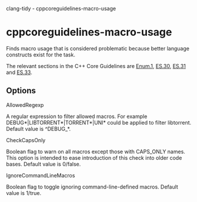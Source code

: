 clang-tidy - cppcoreguidelines-macro-usage

</div>

# cppcoreguidelines-macro-usage

Finds macro usage that is considered problematic because better language
constructs exist for the task.

The relevant sections in the C++ Core Guidelines are
[Enum.1](https://github.com/isocpp/CppCoreGuidelines/blob/master/CppCoreGuidelines.md#enum1-prefer-enumerations-over-macros),
[ES.30](https://github.com/isocpp/CppCoreGuidelines/blob/master/CppCoreGuidelines.md#es30-dont-use-macros-for-program-text-manipulation),
[ES.31](https://github.com/isocpp/CppCoreGuidelines/blob/master/CppCoreGuidelines.md#es31-dont-use-macros-for-constants-or-functions)
and
[ES.33](https://github.com/isocpp/CppCoreGuidelines/blob/master/CppCoreGuidelines.md#es33-if-you-must-use-macros-give-them-unique-names).

## Options

<div class="option">

AllowedRegexp

A regular expression to filter allowed macros. For example
<span class="title-ref">DEBUG\*|LIBTORRENT\*|TORRENT\*|UNI\*</span>
could be applied to filter <span class="title-ref">libtorrent</span>.
Default value is <span class="title-ref">^DEBUG\_\*</span>.

</div>

<div class="option">

CheckCapsOnly

Boolean flag to warn on all macros except those with CAPS_ONLY names.
This option is intended to ease introduction of this check into older
code bases. Default value is
<span class="title-ref">0</span>/<span class="title-ref">false</span>.

</div>

<div class="option">

IgnoreCommandLineMacros

Boolean flag to toggle ignoring command-line-defined macros. Default
value is
<span class="title-ref">1</span>/<span class="title-ref">true</span>.

</div>

